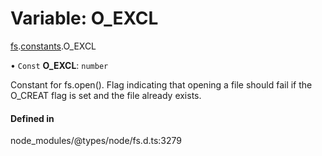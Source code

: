 # Variable: O\_EXCL

[fs](../modules/fs.md).[constants](../modules/fs.constants.md).O_EXCL

• `Const` **O\_EXCL**: `number`

Constant for fs.open(). Flag indicating that opening a file should fail if the O_CREAT flag is set and the file already exists.

#### Defined in

node_modules/@types/node/fs.d.ts:3279
